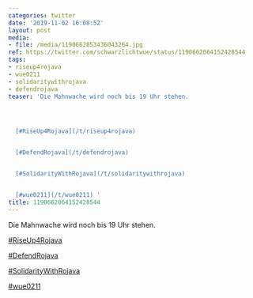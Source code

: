 ```yaml
---
categories: twitter
date: '2019-11-02 16:08:52'
layout: post
media:
- file: /media/1190662053436043264.jpg
ref: https://twitter.com/schwarzlichtwue/status/1190662064152428544
tags:
- riseup4rojava
- wue0211
- solidaritywithrojava
- defendrojava
teaser: 'Die Mahnwache wird noch bis 19 Uhr stehen.




  [#RiseUp4Rojava](/t/riseup4rojava)


  [#DefendRojava](/t/defendrojava)


  [#SolidarityWithRojava](/t/solidaritywithrojava)


  [#wue0211](/t/wue0211) '
title: 1190662064152428544
---
```

Die Mahnwache wird noch bis 19 Uhr stehen.



[#RiseUp4Rojava](/t/riseup4rojava)

[#DefendRojava](/t/defendrojava)

[#SolidarityWithRojava](/t/solidaritywithrojava)

[#wue0211](/t/wue0211) 